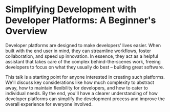 # Simplifying Development with Developer Platforms: A Beginner's Overview

Developer platforms are designed to make developers' lives easier. When built with the end user in mind, they can
streamline workflows, foster collaboration, and speed up innovation. In essence, they act as a helpful assistant that
takes care of the complex behind-the-scenes work, freeing developers to focus on what they usually do best – building
great software.

This talk is a starting point for anyone interested in creating such platforms. We'll discuss key considerations like
how much complexity to abstract away, how to maintain flexibility for developers, and how to cater to individual needs.
By the end, you'll have a clearer understanding of how developer platforms can simplify the development process and
improve the overall experience for everyone involved.
